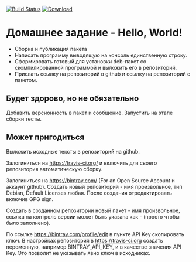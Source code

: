 [![Build Status](https://travis-ci.org/shunding/otus-helloworld.svg?branch=master)](https://travis-ci.org/shunding/otus-helloworld) [ ![Download](https://api.bintray.com/packages/shunding/otus-helloworld/helloworld/images/download.svg) ](https://bintray.com/shunding/otus-helloworld/helloworld/_latestVersion)

# Домашнее задание - Hello, World!

- Сборка и публикация пакета
- Написать программу выводящую на консоль единственную строку.
- Сформировать готовый для установки deb-пакет со скомпилированной программой и выложить его в репозиторий.
- Прислать ссылку на репозиторий в github и ссылку на репозиторий с
пакетом.

## Будет здорово, но не обязательно
Добавить версионность в пакет и сообщение.
Запустить на этапе сборки тесты.

## Может пригодиться
Выложить исходные тексты в репозиторий на github.

Залогиниться на https://travis-ci.org/ и включить для своего репозитория автоматическую сборку.

Залогиниться на https://bintray.com/ (For an Open Source Account и аккаунт github). Создать новый репозиторий - имя произвольное, тип Debian, Default Licenses любая. После создания отредактировать включив GPG sign.

Создать в созданном репозитории новый пакет - имя произвольное,
ссылка на контроль версии может быть указана как - (просто чтобы было
заполнено).

По ссылке https://bintray.com/profile/edit в пункте API Key скопировать
ключ. В настройках репозитория в https://travis-ci.org создать переменную,
например BINTRAY_API_KEY, и в качестве значения API Key. Это
позволит не указывать явно ключ в исходниках.
